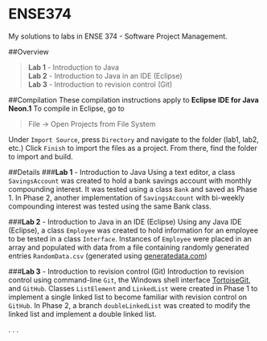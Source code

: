 # **ENSE374**
My solutions to labs in ENSE 374 - Software Project Management.

##Overview
> **Lab 1** - Introduction to Java  
> **Lab 2** - Introduction to Java in an IDE (Eclipse)  
> **Lab 3** - Introduction to revision control (Git)  

##Compilation
These compilation instructions apply to **Eclipse IDE for Java Neon.1**
To compile in Eclipse, go to
>File -> Open Projects from File System

Under `Import Source`, press `Directory` and navigate to the folder (lab1, lab2, etc.)
Click `Finish` to import the files as a project.
From there, find the folder to import and build.

##Details
###**Lab 1** - Introduction to Java
Using a text editor, a class `SavingsAccount` was created to hold a bank savings account with monthly compounding interest. It was tested using a class `Bank` and saved as Phase 1. In Phase 2, another implementation of `SavingsAccount` with bi-weekly compounding interest was tested using the same Bank class.

###**Lab 2** - Introduction to Java in an IDE (Eclipse)
Using any Java IDE (Eclipse), a class `Employee` was created to hold information for an employee to be tested in a class `Interface`. Instances of `Employee` were placed in an array and populated with data from a file containing randomly generated entries `RandomData.csv` (generated using [generatedata.com](http://www.generatedata.com/))

###**Lab 3** - Introduction to revision control (Git) 
Introduction to revision control using command-line `Git`, the Windows shell interface [TortoiseGit](https://tortoisegit.org/), and `GitHub`. Classes `ListElement` and `LinkedList` were created in Phase 1 to implement a single linked list to become familiar with revision control on `GitHub`. In Phase 2, a branch `doubleLinkedList` was created to modify the linked list and implement a double linked list.

.
.
.